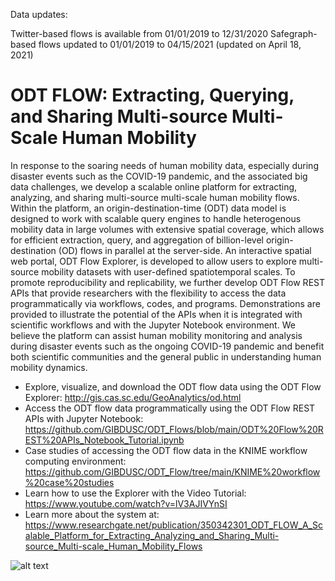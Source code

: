 Data updates: 

Twitter-based flows is available from 01/01/2019 to 12/31/2020
Safegraph-based flows updated to 01/01/2019 to 04/15/2021 (updated on April 18, 2021)

# ODT FLOW: Extracting, Querying, and Sharing Multi-source Multi-Scale Human Mobility

In response to the soaring needs of human mobility data, especially during disaster events such as the COVID-19 pandemic, and the associated big data challenges, we develop a scalable online platform for extracting, analyzing, and sharing multi-source multi-scale human mobility flows. Within the platform, an origin-destination-time (ODT) data model is designed to work with scalable query engines to handle heterogenous mobility data in large volumes with extensive spatial coverage, which allows for efficient extraction, query, and aggregation of billion-level origin-destination (OD) flows in parallel at the server-side. An interactive spatial web portal, ODT Flow Explorer, is developed to allow users to explore multi-source mobility datasets with user-defined spatiotemporal scales. To promote reproducibility and replicability, we further develop ODT Flow REST APIs that provide researchers with the flexibility to access the data programmatically via workflows, codes, and programs. Demonstrations are provided to illustrate the potential of the APIs when it is integrated with scientific workflows and with the Jupyter Notebook environment. We believe the platform can assist human mobility monitoring and analysis during disaster events such as the ongoing COVID-19 pandemic and benefit both scientific communities and the general public in understanding human mobility dynamics.

* Explore, visualize, and download the ODT flow data using the ODT Flow Explorer: http://gis.cas.sc.edu/GeoAnalytics/od.html
* Access the ODT flow data programmatically using the ODT Flow REST APIs with Jupyter Notebook: https://github.com/GIBDUSC/ODT_Flows/blob/main/ODT%20Flow%20REST%20APIs_Notebook_Tutorial.ipynb
* Case studies of accessing the ODT flow data in the KNIME workflow computing environment: https://github.com/GIBDUSC/ODT_Flow/tree/main/KNIME%20workflow%20case%20studies
* Learn how to use the Explorer with the Video Tutorial: https://www.youtube.com/watch?v=lV3AJIVYnSI
* Learn more about the system at: https://www.researchgate.net/publication/350342301_ODT_FLOW_A_Scalable_Platform_for_Extracting_Analyzing_and_Sharing_Multi-source_Multi-scale_Human_Mobility_Flows


![alt text](http://gis.cas.sc.edu/gibd/wp-content/uploads/2020/11/ODT2.png)
